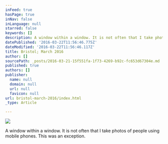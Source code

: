 ```yaml
---
inFeed: true
hasPage: true
inNav: false
inLanguage: null
starred: false
keywords: []
description: A window within a window. It is not often that I take photos of people using mobile phones. This was an exception.
datePublished: '2016-03-22T11:56:46.775Z'
dateModified: '2016-03-22T11:56:46.117Z'
title: Bristol; March 2016
author: []
sourcePath: _posts/2016-03-21-15f551fa-1f73-4269-b92c-fc653d67304e.md
published: true
authors: []
publisher:
  name: null
  domain: null
  url: null
  favicon: null
url: bristol-march-2016/index.html
_type: Article

---
```

![](https://s3-us-west-2.amazonaws.com/the-grid-img/p/69db796b8450e6adb4fd50388741b238c9f32371.jpg)

A window within a window. It is not often that I take photos of people using mobile phones. This was an exception.